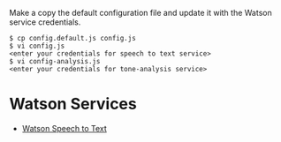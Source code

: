 

Make a copy the default configuration file and update it with the Watson service credentials.

    $ cp config.default.js config.js
    $ vi config.js
    <enter your credentials for speech to text service>
    $ vi config-analysis.js
    <enter your credentials for tone-analysis service>


# Watson Services
- [Watson Speech to Text](https://www.ibm.com/watson/developercloud/speech-to-text.html)

